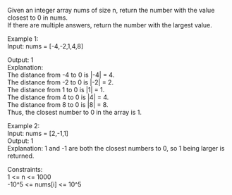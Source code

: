 <p>Given an integer array nums of size n, return the number with the value closest to 0 in nums.<br>If there are multiple answers, return the number with the largest value.</p>

<p>Example 1:<br>Input: nums = [-4,-2,1,4,8]</p>

<p>Output: 1<br>Explanation:<br>The distance from -4 to 0 is |-4| = 4.<br>The distance from -2 to 0 is |-2| = 2.<br>The distance from 1 to 0 is |1| = 1.<br>The distance from 4 to 0 is |4| = 4.<br>The distance from 8 to 0 is |8| = 8.<br>Thus, the closest number to 0 in the array is 1.</p>

<p>Example 2:<br>Input: nums = [2,-1,1]<br>Output: 1<br>Explanation: 1 and -1 are both the closest numbers to 0, so 1 being larger is returned.</p>

<p>Constraints:<br>1 <= n <= 1000<br>-10^5 <= nums[i] <= 10^5</p>
